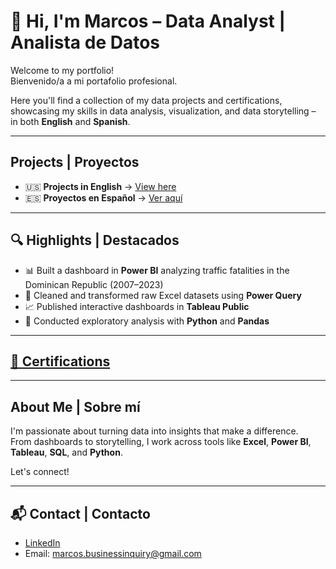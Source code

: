 # 👋 Hi, I'm Marcos – Data Analyst | Analista de Datos

Welcome to my portfolio!  
Bienvenido/a a mi portafolio profesional.

Here you'll find a collection of my data projects and certifications, showcasing my skills in data analysis, visualization, and data storytelling – in both **English** and **Spanish**.

---

## Projects | Proyectos

- 🇺🇸 **Projects in English** → [View here](https://github.com/marcos-theanalyst/Project-Index/tree/main)  
- 🇪🇸 **Proyectos en Español** → [Ver aquí](https://github.com/marcos-theanalyst/Project-Index-Spanish)

---

## 🔍 Highlights | Destacados

- 📊 Built a dashboard in **Power BI** analyzing traffic fatalities in the Dominican Republic (2007–2023)
- 🧹 Cleaned and transformed raw Excel datasets using **Power Query**
- 📈 Published interactive dashboards in **Tableau Public**
- 🧠 Conducted exploratory analysis with **Python** and **Pandas**

---

## [📜 Certifications](https://github.com/marcos-garcia-csv/Certifications/tree/main)

---

## About Me | Sobre mí

I'm passionate about turning data into insights that make a difference.  
From dashboards to storytelling, I work across tools like **Excel**, **Power BI**, **Tableau**, **SQL**, and **Python**.

Let's connect!

---

## 📬 Contact | Contacto

- [LinkedIn](https://www.linkedin.com/in/marcos-garc%C3%ADa-4a5786245/)
- Email: marcos.businessinquiry@gmail.com
